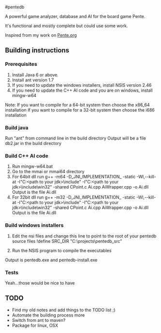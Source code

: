#pentedb

A powerful game analyzer, database and AI for the board game Pente.

It's functional and mostly complete but could use some work.

Inspired from my work on [Pente.org](http://pente.org)

## Building instructions

### Prerequisites
1. Install Java 6 or above. 
2. Install ant version 1.7
3. If you need to update the windows installers, install NSIS version 2.46
4. If you need to update the C++ AI code and you are on windows, install mingw-w64

Note: If you want to compile for a 64-bit system then choose the x86_64 installation
      If you want to compile for a 32-bit system then choose the i686 installation

### Build java
Run "ant" from command line in the build directory
Output will be a file db2.jar in the build directory

### Build C++ AI code
1. Run mingw-w64.bat
2. Go to the mmai or mmai64 directory
3. For 64bit dll run
g++ -m64 -D_JNI_IMPLEMENTATION_ -static -Wl,--kill-at -I"C:\<path to your jdk>\include" -I"C:\<path to your jdk>\include\win32" -shared CPoint.c Ai.cpp AiWrapper.cpp -o Ai.dll
Output is the file Ai.dll
4. For 32bit dll run
g++ -m32 -D_JNI_IMPLEMENTATION_ -static -Wl,--kill-at -I"C:\<path to your jdk>\include" -I"C:\<path to your jdk>\include\win32" -shared CPoint.c Ai.cpp AiWrapper.cpp -o Ai.dll
Output is the file Ai.dll

### Build windows installers
1. Edit the nsi files and change this line to point to the root of your pentedb source files
!define SRC_DIR "C:\projects\pentedb_src"

2. Run the NSIS program to compile the executables

Output is pentedb.exe and pentedb-install.exe

### Tests

Yeah...those would be nice to have


## TODO
- Find my old notes and add things to the TODO list ;)
- Automate the building process more
- Switch from ant to maven?
- Package for linux, OSX